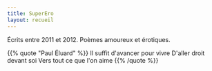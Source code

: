 ```yaml
---
title: SuperEro
layout: recueil
---
```


Écrits entre 2011 et 2012. Poèmes amoureux et érotiques.

{{% quote "Paul Éluard" %}}
  Il suffit d'avancer pour vivre
  D'aller droit devant soi
  Vers tout ce que l'on aime
{{% /quote %}}
